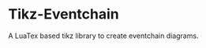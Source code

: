 <!-- readme.md -*- mode: markdown-mode -*- -->

# Tikz-Eventchain

A LuaTex based tikz library to create eventchain diagrams.
